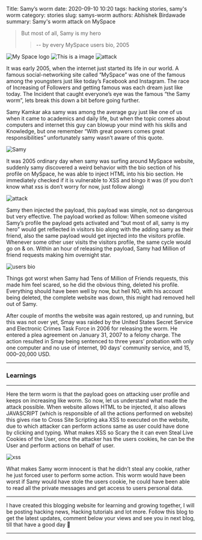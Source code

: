 Title: Samy’s worm
date: 2020-09-10 10:20
tags: hacking stories, samy's worm
category: stories
slug: samys-worm
authors: Abhishek Birdawade
summary: Samy's worm attack on MySpace

> But most of all, Samy is my hero
>> -- by every MySpace users bio, 2005

![My Space logo](../images/myspace.webp)
![This is a image](../theme/images/icons/aboutme.png)
![attack](../images/samyismyhero.png)

It was early 2005, when the internet just started its life in our world. A famous social-networking site called “MySpace” was one of the famous among the youngsters just like today’s Facebook and Instagram. The race of Increasing of Followers and getting famous was each dream just like today. The Incident that caught everyone’s eye was the famous “the Samy worm”, lets break this down a bit before going further.

Samy Kamkar aka samy was among the average guy just like one of us when it came to academics and daily life, but when the topic comes about computers and internet this guy can blowup your mind with his skills and Knowledge, but one remember “With great powers comes great responsibilities” unfortunately samy wasn’t aware of this quote.

![Samy](../images/samy.jpg)

It was 2005 ordinary day when samy was surfing around MySpace website, suddenly samy discovered a weird behavior with the bio section of his profile on MySpace, he was able to inject HTML into his bio section. He immediately checked if it is vulnerable to XSS and bingo it was (if you don’t know what xss is don’t worry for now, just follow along)

![attack](../images/samyismyhero.png)

Samy then injected the payload, this payload was simple, not so dangerous but very effective. The payload worked as follow: When someone visited Samy’s profile the payload gets activated and “but most of all, samy is my hero” would get reflected in visitors bio along with the adding samy as their friend, also the same payload would get injected into the visitors profile. Whenever some other user visits the visitors profile, the same cycle would go on & on. Within an hour of releasing the payload, Samy had Million of friend requests making him overnight star.


![users bio](../images/mrequests.jpg)

Things got worst when Samy had Tens of Million of Friends requests, this made him feel scared, so he did the obvious thing, deleted his profile. Everything should have been well by now, but hell NO, with his account being deleted, the complete website was down, this might had removed hell out of Samy.

After couple of months the website was again restored, up and running, but this was not over yet, Smay was raided by the United States Secret Service and Electronic Crimes Task Force in 2006 for releasing the worm. He entered a plea agreement on January 31, 2007 to a felony charge. The action resulted in Smay being sentenced to three years’ probation with only one computer and no use of internet, 90 days’ community service, and $15,000–$20,000 USD.

---

### Learnings
---

Here the term worm is that the payload goes on attacking user profile and keeps on increasing like worm. So now, let us understand what made the attack possible. When website allows HTML to be injected, it also allows JAVASCRIPT (which is responsible of all the actions performed on website) this gives rise to Cross Site Scripting aka XSS to executed on the website, due to which attacker can perform actions same as user could have done by clicking and typing. What makes XSS so Scary the it can even Steal Live Cookies of the User, once the attacker has the users cookies, he can be the User and perform actions on behalf of user.

![xss](../images/xss.png)

What makes Samy worm innocent is that he didn’t steal any cookie, rather he just forced user to perform some action. This worm would have been worst if Samy would have stole the users cookie, he could have been able to read all the private messages and get access to users personal data.

---

I have created this blogging website for learning and growing together, I will be posting hacking news, Hacking tutorials and lot more. Follow this blog to get the latest updates, comment below your views and see you in next blog, till that have a good day 🙂

---